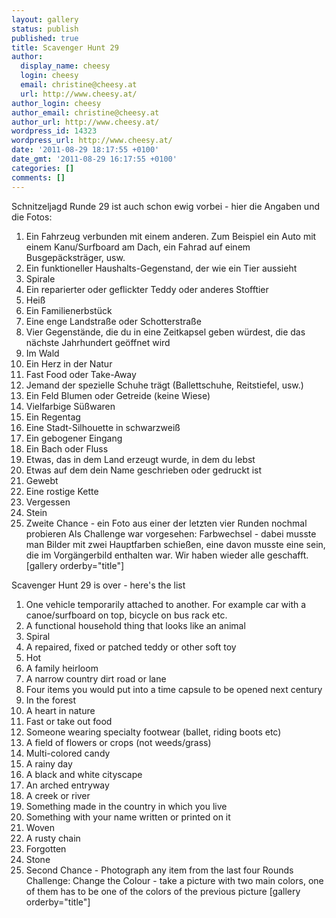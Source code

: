 ```yaml
---
layout: gallery
status: publish
published: true
title: Scavenger Hunt 29
author:
  display_name: cheesy
  login: cheesy
  email: christine@cheesy.at
  url: http://www.cheesy.at/
author_login: cheesy
author_email: christine@cheesy.at
author_url: http://www.cheesy.at/
wordpress_id: 14323
wordpress_url: http://www.cheesy.at/
date: '2011-08-29 18:17:55 +0100'
date_gmt: '2011-08-29 16:17:55 +0100'
categories: []
comments: []
---
```

<!--:de-->Schnitzeljagd Runde 29 ist auch schon ewig vorbei - hier die Angaben und die Fotos:
1. Ein Fahrzeug verbunden mit einem anderen. Zum Beispiel ein Auto mit einem Kanu/Surfboard am Dach, ein Fahrad auf einem Busgepäcksträger, usw.
2. Ein funktioneller Haushalts-Gegenstand, der wie ein Tier aussieht
3. Spirale
4. Ein reparierter oder geflickter Teddy oder anderes Stofftier
5. Heiß
6. Ein Familienerbstück
7. Eine enge Landstraße oder Schotterstraße
8. Vier Gegenstände, die du in eine Zeitkapsel geben würdest, die das nächste Jahrhundert geöffnet wird
9. Im Wald
10. Ein Herz in der Natur
11. Fast Food oder Take-Away
12. Jemand der spezielle Schuhe trägt (Ballettschuhe, Reitstiefel, usw.)
13. Ein Feld Blumen oder Getreide (keine Wiese)
14. Vielfarbige Süßwaren
15. Ein Regentag
16. Eine Stadt-Silhouette in schwarzweiß
17. Ein gebogener Eingang
18. Ein Bach oder Fluss
19. Etwas, das in dem Land erzeugt wurde, in dem du lebst
20. Etwas auf dem dein Name geschrieben oder gedruckt ist
21. Gewebt
22. Eine rostige Kette
23. Vergessen
24. Stein
25. Zweite Chance - ein Foto aus einer der letzten vier Runden nochmal probieren
Als Challenge war vorgesehen: Farbwechsel - dabei musste man Bilder mit zwei Hauptfarben schießen, eine davon musste eine sein, die im Vorgängerbild enthalten war.
Wir haben wieder alle geschafft.
[gallery orderby="title"]
<!--:--><!--:en-->Scavenger Hunt 29 is over - here's the list
1. One vehicle temporarily attached to another. For example car with a canoe/surfboard on top, bicycle on bus rack etc.
2. A functional household thing that looks like an animal
3. Spiral
4. A repaired, fixed or patched teddy or other soft toy
5. Hot
6. A family heirloom
7. A narrow country dirt road or lane
8. Four items you would put into a time capsule to be opened next century
9. In the forest
10. A heart in nature
11. Fast or take out food
12. Someone wearing specialty footwear (ballet, riding boots etc)
13. A field of flowers or crops (not weeds/grass)
14. Multi-colored candy
15. A rainy day
16. A black and white cityscape
17. An arched entryway
18. A creek or river
19. Something made in the country in which you live
20. Something with your name written or printed on it
21. Woven
22. A rusty chain
23. Forgotten
24. Stone
25. Second Chance - Photograph any item from the last four Rounds
Challenge: Change the Colour - take a picture with two main colors, one of them has to be one of the colors of the previous picture
[gallery orderby="title"]
<!--:-->
